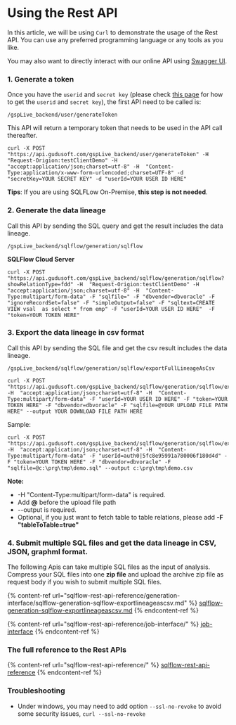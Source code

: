 # Using the Rest API

In this article, we will be using `Curl` to demonstrate the usage of the Rest API. You can use any preferred programming language or any tools as you like.

You may also want to directly interact with our online API using [Swagger UI](swagger-ui.md).

### **1. Generate a token**

Once you have the `userid` and `secret key` (please check [this page](prerequisites.md#generate-account-secret) for how to get the `userid` and `secret key`), the first API need to be called is:

```
/gspLive_backend/user/generateToken
```

This API will return a temporary token that needs to be used in the API call thereafter.

```
curl -X POST "https://api.gudusoft.com/gspLive_backend/user/generateToken" -H  "Request-Origion:testClientDemo" -H  "accept:application/json;charset=utf-8" -H  "Content-Type:application/x-www-form-urlencoded;charset=UTF-8" -d "secretKey=YOUR SECRET KEY" -d "userId=YOUR USER ID HERE"
```

**Tips**: If you are using SQLFLow On-Premise, **this step is not needed**.

### **2. Generate the data lineage**

Call this API by sending the SQL query and get the result includes the data lineage.

```
/gspLive_backend/sqlflow/generation/sqlflow
```

**SQLFlow Cloud Server**

```
curl -X POST "https://api.gudusoft.com/gspLive_backend/sqlflow/generation/sqlflow?showRelationType=fdd" -H  "Request-Origion:testClientDemo" -H  "accept:application/json;charset=utf-8" -H  "Content-Type:multipart/form-data" -F "sqlfile=" -F "dbvendor=dbvoracle" -F "ignoreRecordSet=false" -F "simpleOutput=false" -F "sqltext=CREATE VIEW vsal  as select * from emp" -F "userId=YOUR USER ID HERE"  -F "token=YOUR TOKEN HERE"
```

### **3. Export the data lineage in csv format**

Call this API by sending the SQL file and get the csv result includes the data lineage.

```
/gspLive_backend/sqlflow/generation/sqlflow/exportFullLineageAsCsv
```

```
curl -X POST "https://api.gudusoft.com/gspLive_backend/sqlflow/generation/sqlflow/exportFullLineageAsCsv" -H  "accept:application/json;charset=utf-8" -H  "Content-Type:multipart/form-data" -F "userId=YOUR USER ID HERE" -F "token=YOUR TOKEN HERE" -F "dbvendor=dbvoracle" -F "sqlfile=@YOUR UPLOAD FILE PATH HERE" --output YOUR DOWNLOAD FILE PATH HERE
```

Sample:

```
curl -X POST "https://api.gudusoft.com/gspLive_backend/sqlflow/generation/sqlflow/exportLineageAsCsv" -H  "accept:application/json;charset=utf-8" -H  "Content-Type:multipart/form-data" -F "userId=auth0|5fc8e95991a780006f180d4d" -F "token=YOUR TOKEN HERE" -F "dbvendor=dbvoracle" -F "sqlfile=@c:\prg\tmp\demo.sql" --output c:\prg\tmp\demo.csv
```

**Note:**

* \-H "Content-Type:multipart/form-data" is required.
* Add **@** before the upload file path
* \--output is required.
* Optional, if you just want to fetch table to table relations, please add **-F "tableToTable=true"**

### **4. Submit multiple SQL files and get the data lineage in CSV, JSON, graphml format.**

The following Apis can take multiple SQL files as the input of analysis. Compress your SQL files into one **zip file** and upload the archive zip file as request body if you wish to submit multiple SQL files.

{% content-ref url="sqlflow-rest-api-reference/generation-interface/sqlflow-generation-sqlflow-exportlineageascsv.md" %}
[sqlflow-generation-sqlflow-exportlineageascsv.md](sqlflow-rest-api-reference/generation-interface/sqlflow-generation-sqlflow-exportlineageascsv.md)
{% endcontent-ref %}

{% content-ref url="sqlflow-rest-api-reference/job-interface/" %}
[job-interface](sqlflow-rest-api-reference/job-interface/)
{% endcontent-ref %}

### The full reference to the Rest APIs

{% content-ref url="sqlflow-rest-api-reference/" %}
[sqlflow-rest-api-reference](sqlflow-rest-api-reference/)
{% endcontent-ref %}

### Troubleshooting

* Under windows, you may need to add option `--ssl-no-revoke` to avoid some security issues, `curl --ssl-no-revoke`
